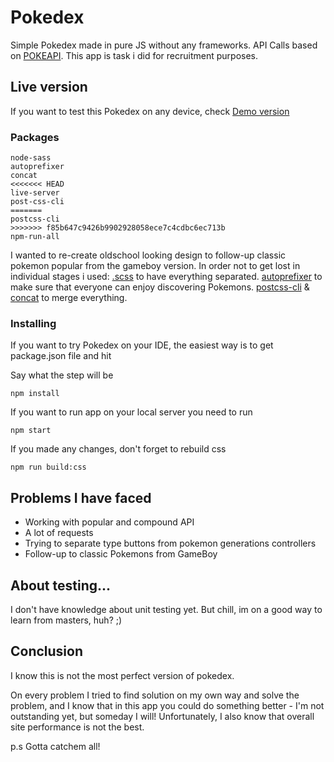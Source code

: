 # Pokedex

Simple Pokedex made in pure JS without any frameworks. API Calls based on [POKEAPI](https://pokeapi.co). This app is task i did for recruitment purposes. 

## Live version

If you want to test this Pokedex on any device, check [Demo version](https://cmnq.github.io/pokedex)

### Packages

```
node-sass
autoprefixer
concat
<<<<<<< HEAD
live-server
post-css-cli
=======
postcss-cli
>>>>>>> f85b647c9426b9902928058ece7c4cdbc6ec713b
npm-run-all
```

I wanted to re-create oldschool looking design to follow-up classic pokemon popular from the gameboy version. In order not to get lost in individual stages i used:
[.scss](https://sass-lang.com/) to have everything separated.
[autoprefixer](https://github.com/postcss/autoprefixer) to make sure that everyone can enjoy discovering Pokemons.
[postcss-cli](https://github.com/postcss/postcss-cli) & [concat](https://www.npmjs.com/package/concat) to merge everything.




### Installing

If you want to try Pokedex on your IDE, the easiest way is to get package.json file and hit

Say what the step will be

```
npm install
```

If you want to run app on your local server you need to run

```
npm start
```

If you made any changes, don't forget to rebuild css

```
npm run build:css
```


## Problems I have faced

* Working with popular and compound API
* A lot of requests
* Trying to separate type buttons from pokemon generations controllers
* Follow-up to classic Pokemons from GameBoy

## About testing...

I don't have knowledge about unit testing yet. But chill, im on a good way to learn from masters, huh? ;)


## Conclusion
I know this is not the most perfect version of pokedex.

On every problem I tried to find solution on my own way and solve the problem, and I know that in this app you could do something better - I'm not outstanding yet, but someday I will!
Unfortunately, I also know that overall site performance is not the best.

p.s
Gotta catchem all!
